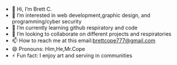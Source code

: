 - 👋 Hi, I’m Brett C.
- 👀 I’m interested in web development,graphic design, and programming/cyber security 
- 🌱 I’m currently learning github respiratory and code 
- 💞️ I’m looking to collaborate on different projects and respiratories 
- 📫 How to reach me at this email:brettcope777@gmail.com
- 😄 Pronouns: Him,He,Mr.Cope
- ⚡ Fun fact: I enjoy art and serving in communities 

<!---
silencer7777/silencer7777 is a ✨ special ✨ repository because its `README.md` (this file) appears on your GitHub profile.
You can click the Preview link to take a look at your changes.
--->
